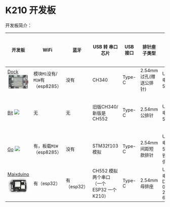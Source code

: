 K210 开发板
============

开发板简介：

| 开发板 | WiFi | 蓝牙 | USB 转 串口芯片 | USB 接口 | 排针座子类型| 供电 | 摄像头接口 | 屏幕接口 | 板载单麦 | 加速度计 | 音频功放 | Micro SD 卡槽 | 内存大小 | Flash 大小 |
| ----- |  ---- | --- | -------------- | ------- | --------- | --- | -------- | ------- | ------- | ------ | ------- | ------------ | ------- | --------- |
| [Dock](dock.md)  ![](../../../assets/Dan_Dock.png) | 模块`M1`没有/ `M1W`有（esp8285） | 没有 |  CH340 | Type-C | 2.54mm 过孔(赠送公排针) | USB供电/外接5V供电 | FPC座子 | FPC座子 | 有 | 无 | PAM8403 双声道 | 有，短体座子 | 6+2MB | 16MB|
| [Bit](bit.md)  ![](../../../assets/BiT.png) | 无 | 无 |  旧版CH340/新版是CH552 | Type-C | 2.54mm公排针 | USB供电/外接5V供电 | FPC座子 | FPC座子 | 旧版无/新版有 | 无 | 无 | 有，自锁式 | 6+2MB | 16MB|
| [Go](go.md)  ![](../../../assets/Go.jpg) | 有，板载`M1W`（esp8285） | 没有 |  STM32f103模拟 | Type-C | 2.54mm 间距短款排针 | USB供电/外接5V供电/锂电池供电 | FPC座子 | FPC座子 | 有 | MSA300 | PAM8403 双声道 | 有，自锁式 | 6+2MB | 16MB|
| [Maixduino](maixduino.md) ![](../../../assets/maixduino_0.png) | 有（esp32） | 有（esp32） |  CH552 模拟两个串口（一个 ESP32 一个 K210） | Type-C | 2.54mm 母排座 | USB供电 / DC-050 2.1mm 6V~12V | FPC座子 | FPC座子 | 有 | 无 | NS4150 单声道 + 1.25mm 座子 | 有，短体座子 | 6+2MB | 16MB|

